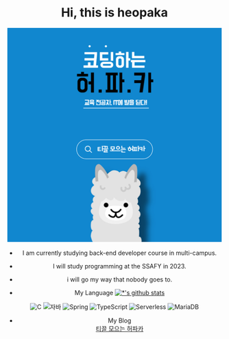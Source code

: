 <div align="center">
  <h1>Hi, this is heopaka</h1>
</div>
<div align="center">
<img src=images/코딩파카.jpg width=500 height=500>
<div>
  
- I am currently studying back-end developer course in multi-campus.
- I will study programming at the SSAFY in 2023.
- i will go my way that nobody goes to.<br>

  
  
  
- My Language
[![*'s github stats](https://github-readme-stats.vercel.app/api?username=heoseungjun)](https://github.com/heoseungjun)

  
  
  
![C](https://img.shields.io/badge/-C-123456?style=flat-square&logo=C&logoColor=black)
![자바](https://img.shields.io/badge/-자바-007396?style=flat&logo=Java&logoColor=ffffff)
![Spring](https://img.shields.io/badge/-Spring-6DB33F?style=for-the-badge&logo=Spring&logoColor=white)
![TypeScript](https://img.shields.io/badge/-TypeScript-3178C6?style=flat-square&logo=TypeScript&logoColor=white)
![Serverless](https://img.shields.io/badge/-Serverless-FD5750?style=flat-square&logo=Serverless&logoColor=magenta)
![MariaDB](https://img.shields.io/badge/-MariaDB-1F305F?style=flat-square&logo=mariadb&logoColor=white)

  
  
  
- My Blog<br>
[티끌 모으는 허파카](blog.naver.com/heopaka)
